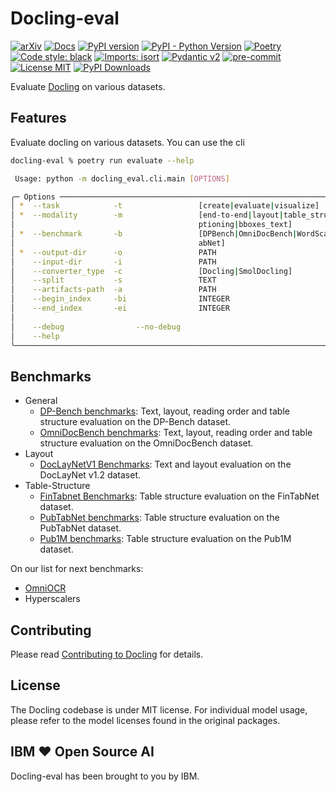 # Docling-eval


[![arXiv](https://img.shields.io/badge/arXiv-2408.09869-b31b1b.svg)](https://arxiv.org/abs/2408.09869)
[![Docs](https://img.shields.io/badge/docs-live-brightgreen)](https://ds4sd.github.io/docling/)
[![PyPI version](https://img.shields.io/pypi/v/docling)](https://pypi.org/project/docling/)
[![PyPI - Python Version](https://img.shields.io/pypi/pyversions/docling)](https://pypi.org/project/docling/)
[![Poetry](https://img.shields.io/endpoint?url=https://python-poetry.org/badge/v0.json)](https://python-poetry.org/)
[![Code style: black](https://img.shields.io/badge/code%20style-black-000000.svg)](https://github.com/psf/black)
[![Imports: isort](https://img.shields.io/badge/%20imports-isort-%231674b1?style=flat&labelColor=ef8336)](https://pycqa.github.io/isort/)
[![Pydantic v2](https://img.shields.io/endpoint?url=https://raw.githubusercontent.com/pydantic/pydantic/main/docs/badge/v2.json)](https://pydantic.dev)
[![pre-commit](https://img.shields.io/badge/pre--commit-enabled-brightgreen?logo=pre-commit&logoColor=white)](https://github.com/pre-commit/pre-commit)
[![License MIT](https://img.shields.io/github/license/DS4SD/docling)](https://opensource.org/licenses/MIT)
[![PyPI Downloads](https://static.pepy.tech/badge/docling/month)](https://pepy.tech/projects/docling)

Evaluate [Docling](https://github.com/DS4SD/docling) on various datasets.

## Features

Evaluate docling on various datasets. You can use the cli

```sh
docling-eval % poetry run evaluate --help

 Usage: python -m docling_eval.cli.main [OPTIONS]

╭─ Options ─────────────────────────────────────────────────────────────────────────────────────────────────────────────────────────────────────────────────────────────────────────────────────────────────────────────────────────────────────────────────╮
│ *  --task            -t                 [create|evaluate|visualize]                                                                              Evaluation task [default: None] [required]                                                               │
│ *  --modality        -m                 [end-to-end|layout|table_structure|code_transcription|math_transcription|reading_order|markdown_text|ca  Evaluation modality [default: None] [required]                                                           │
│                                         ptioning|bboxes_text]                                                                                                                                                                                             │
│ *  --benchmark       -b                 [DPBench|OmniDocBench|WordScape|PubLayNet|DocLayNetV1|DocLayNetV2|FUNSD|Pub1M|PubTabNet|FinTabNet|WikiT  Benchmark name [default: None] [required]                                                                │
│                                         abNet]                                                                                                                                                                                                            │
│ *  --output-dir      -o                 PATH                                                                                                     Output directory [default: None] [required]                                                              │
│    --input-dir       -i                 PATH                                                                                                     Input directory [default: None]                                                                          │
│    --converter_type  -c                 [Docling|SmolDocling]                                                                                    Type of document converter [default: Docling]                                                            │
│    --split           -s                 TEXT                                                                                                     Dataset split [default: test]                                                                            │
│    --artifacts-path  -a                 PATH                                                                                                     Load artifacts from local path [default: None]                                                           │
│    --begin_index     -bi                INTEGER                                                                                                  Begin converting from the given sample index (inclusive). Zero based. [default: 0]                       │
│    --end_index       -ei                INTEGER                                                                                                  End converting to the given sample index (exclusive). Zero based. -1 indicates to take all               │
│                                                                                                                                                  [default: 1000]                                                                                          │
│    --debug                --no-debug                                                                                                             Enable debugging [default: no-debug]                                                                     │
│    --help                                                                                                                                        Show this message and exit.                                                                              │
╰───────────────────────────────────────────────────────────────────────────────────────────────────────────────────────────────────────────────────────────────────────────────────────────────────────────────────────────────────────────────────────────╯


```

## Benchmarks

- General
    - [DP-Bench benchmarks](docs/DP-Bench_benchmarks.md): Text, layout, reading order and table structure evaluation on the DP-Bench dataset.
    - [OmniDocBench benchmarks](docs/OmniDocBench_benchmarks.md): Text, layout, reading order and table structure evaluation on the OmniDocBench dataset.
- Layout
    - [DocLayNetV1 Benchmarks](docs/DocLayNetv1_benchmarks.md): Text and layout evaluation on the DocLayNet v1.2 dataset.
- Table-Structure
    - [FinTabnet Benchmarks](docs/FinTabNet_benchmarks.md): Table structure evaluation on the FinTabNet dataset.
    - [PubTabNet benchmarks](docs/PubTabNet_benchmarks.md): Table structure evaluation on the PubTabNet dataset.
    - [Pub1M benchmarks](docs/P1M_benchmarks.md): Table structure evaluation on the Pub1M dataset.

On our list for next benchmarks:

- [OmniOCR](getomni-ai/ocr-benchmark)
- Hyperscalers

## Contributing

Please read [Contributing to Docling](https://github.com/DS4SD/docling/blob/main/CONTRIBUTING.md) for details.


## License

The Docling codebase is under MIT license.
For individual model usage, please refer to the model licenses found in the original packages.


## IBM ❤️ Open Source AI

Docling-eval has been brought to you by IBM.
